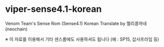 viper-sense4.1-korean
=====================

Venom Team's Sense Rom (Sense4.1) Korean
Translate by 젤리콩까네(neochain)

※ 이 자료를 이용해서 기타 센스롬에도 사용하셔도 됩니다 (예 : SP15, 삽사프라임 등)
